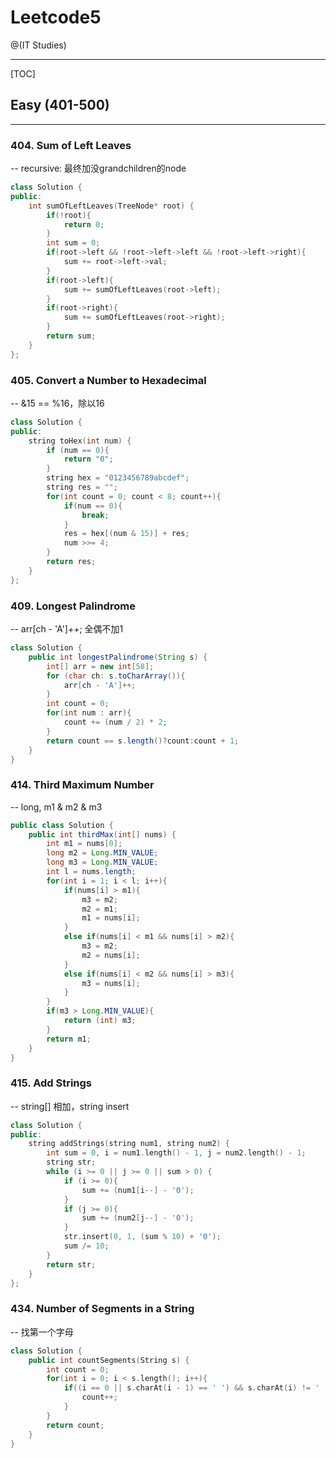 # Leetcode5

@(IT Studies)


-------------------

[TOC]

## Easy (401-500)
-------------------

### 404. Sum of Left Leaves
-- recursive: 最终加没grandchildren的node
``` cpp
class Solution {
public:
    int sumOfLeftLeaves(TreeNode* root) {
        if(!root){
            return 0;
        }
        int sum = 0;
        if(root->left && !root->left->left && !root->left->right){
            sum += root->left->val; 
        }
        if(root->left){
            sum += sumOfLeftLeaves(root->left); 
        }
        if(root->right){
            sum += sumOfLeftLeaves(root->right);
        }
        return sum;
    }
};
```
### 405. Convert a Number to Hexadecimal
-- &15 == %16，除以16
``` cpp
class Solution {
public:
    string toHex(int num) {
        if (num == 0){
            return "0";  
        } 
        string hex = "0123456789abcdef";
        string res = "";
        for(int count = 0; count < 8; count++){
            if(num == 0){
                break;    
            } 
            res = hex[(num & 15)] + res;
            num >>= 4;
        }
        return res;
    }
};
```
### 409. Longest Palindrome
-- arr[ch - 'A']++; 全偶不加1
``` java
class Solution {
    public int longestPalindrome(String s) {
        int[] arr = new int[58];
        for (char ch: s.toCharArray()){
            arr[ch - 'A']++;
        } 
        int count = 0;
        for(int num : arr){
            count += (num / 2) * 2;
        }
        return count == s.length()?count:count + 1;
    }
}
```
### 414. Third Maximum Number
-- long, m1 & m2 & m3
``` java
public class Solution {
    public int thirdMax(int[] nums) {
        int m1 = nums[0];
        long m2 = Long.MIN_VALUE;
        long m3 = Long.MIN_VALUE;
        int l = nums.length;
        for(int i = 1; i < l; i++){
            if(nums[i] > m1){
                m3 = m2;
                m2 = m1;
                m1 = nums[i];
            }
            else if(nums[i] < m1 && nums[i] > m2){
                m3 = m2;
                m2 = nums[i];
            }
            else if(nums[i] < m2 && nums[i] > m3){
                m3 = nums[i];
            }
        }
        if(m3 > Long.MIN_VALUE){
            return (int) m3;
        }
        return m1;
    }
}
```
### 415. Add Strings
-- string[] 相加，string insert
``` cpp
class Solution {
public:
    string addStrings(string num1, string num2) {
        int sum = 0, i = num1.length() - 1, j = num2.length() - 1;
        string str;
        while (i >= 0 || j >= 0 || sum > 0) {
            if (i >= 0){
                sum += (num1[i--] - '0');
            }
            if (j >= 0){
                sum += (num2[j--] - '0');
            }
            str.insert(0, 1, (sum % 10) + '0');
            sum /= 10;
        }
        return str;
    }
};
```
### 434. Number of Segments in a String
-- 找第一个字母
``` cpp
class Solution {
    public int countSegments(String s) {
        int count = 0;
        for(int i = 0; i < s.length(); i++){
            if((i == 0 || s.charAt(i - 1) == ' ') && s.charAt(i) != ' '){
                count++;
            }
        }
        return count;
    }
}
```